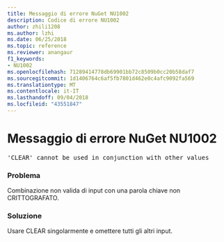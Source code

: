 ```yaml
---
title: Messaggio di errore NuGet NU1002
description: Codice di errore NU1002
author: zhili1208
ms.author: lzhi
ms.date: 06/25/2018
ms.topic: reference
ms.reviewer: anangaur
f1_keywords:
- NU1002
ms.openlocfilehash: 71289414778db69901bb72c8509b0cc20b58daf7
ms.sourcegitcommit: 1d1406764c6af5fb7801d462e0c4afc9092fa569
ms.translationtype: MT
ms.contentlocale: it-IT
ms.lasthandoff: 09/04/2018
ms.locfileid: "43551847"
---
```

# <a name="nuget-error-nu1002"></a>Messaggio di errore NuGet NU1002

<pre>'CLEAR' cannot be used in conjunction with other values</pre>

### <a name="issue"></a>Problema
Combinazione non valida di input con una parola chiave non CRITTOGRAFATO.

### <a name="solution"></a>Soluzione
Usare CLEAR singolarmente e omettere tutti gli altri input.